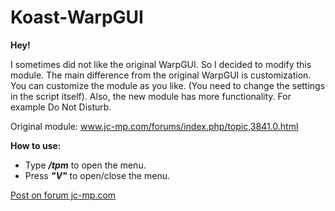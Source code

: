 # Koast-WarpGUI
**Hey!**

I sometimes did not like the original WarpGUI. So I decided to modify this module.
The main difference from the original WarpGUI is customization. You can customize the module as you like. (You need to change the settings in the script itself).
Also, the new module has more functionality. For example Do Not Disturb.

Original module: www.jc-mp.com/forums/index.php/topic,3841.0.html

**How to use:**
* Type ***/tpm*** to open the menu.
* Press ***"V"*** to open/close the menu.

[Post on forum jc-mp.com](https://www.jc-mp.com/forums/index.php/topic,6101.0.html)

